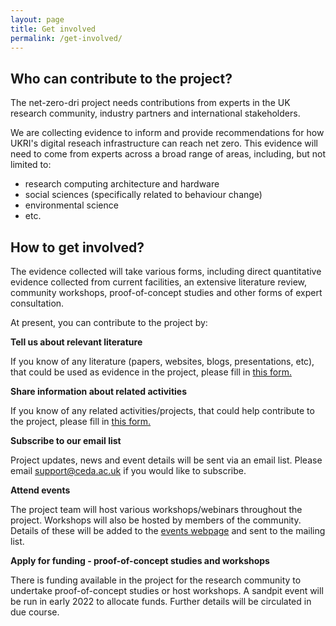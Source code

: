 ```yaml
---
layout: page
title: Get involved
permalink: /get-involved/
---
```


## Who can contribute to the project? 
The net-zero-dri project needs contributions from experts in the UK research community, industry partners and international stakeholders. 

We are collecting evidence to inform and provide recommendations for how UKRI's digital reseach infrastructure can reach net zero. This evidence will need to come from experts across a broad range of areas, including, but not limited to: 
* research computing architecture and hardware
* social sciences (specifically related to behaviour change)
* environmental science
* etc. 

## How to get involved? 
The evidence collected will take various forms, including direct quantitative evidence collected from current facilities, an extensive literature review, community workshops, proof-of-concept studies and other forms of expert consultation.  

At present, you can contribute to the project by: 

**Tell us about relevant literature**

If you know of any literature (papers, websites, blogs, presentations, etc), that could be used as evidence in the project, please fill in [this form.](https://forms.gle/r9KsFEBM2jvRG8HSA)


**Share information about related activities**

If you know of any related activities/projects, that could help contribute to the project, please fill in [this form.](https://forms.gle/D7noUAjUtqMtSbCRA)

**Subscribe to our email list**

Project updates, news and event details will be sent via an email list. Please email [support@ceda.ac.uk](mailto:support@ceda.ac.uk) if you would like to subscribe. 

**Attend events**

The project team will host various workshops/webinars throughout the project. Workshops will also be hosted by members of the community. Details of these will be added to the [events webpage](https://net-zero-dri.ceda.ac.uk/events/) and sent to the mailing list. 

**Apply for funding - proof-of-concept studies and workshops**

There is funding available in the project for the research community to undertake proof-of-concept studies or host workshops. A sandpit event will be run in early 2022 to allocate funds. Further details will be circulated in due course. 
